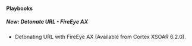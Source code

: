 
#### Playbooks
##### New: Detonate URL - FireEye AX
- Detonating URL with FireEye AX (Available from Cortex XSOAR 6.2.0).
